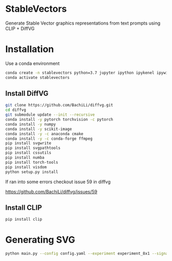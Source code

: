 # StableVectors

Generate Stable Vector graphics representations from text prompts using CLIP + DiffVG

# Installation

Use a conda environment

```bash
conda create -n stablevectors python=3.7 jupyter ipython ipykenel ipywidgets
conda activate stablevectors
```

## Install DiffVG

```bash
git clone https://github.com/BachiLi/diffvg.git
cd diffvg
git submodule update --init --recursive
conda install -y pytorch torchvision -c pytorch
conda install -y numpy
conda install -y scikit-image
conda install -y -c anaconda cmake
conda install -y -c conda-forge ffmpeg
pip install svgwrite
pip install svgpathtools
pip install cssutils
pip install numba
pip install torch-tools
pip install visdom
python setup.py install
```

If ran into some errors checkout issue 59 in diffvg

https://github.com/BachiLi/diffvg/issues/59

## Install CLIP

```bash
pip install clip
```

# Generating SVG

```bash
python main.py --config config.yaml --experiment experiment_8x1 --signature penguin --prompt a baby penguin --num_iter 200
```
